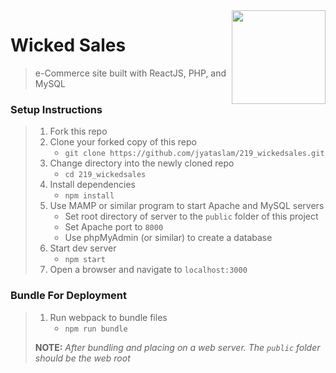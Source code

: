 <img align="right" width="150" src="https://github.com/Learning-Fuze/react-with-server/blob/master/public/dist/php-react.png">

# Wicked Sales

> e-Commerce site built with ReactJS, PHP, and MySQL

### Setup Instructions

> 1. Fork this repo
> 1. Clone your forked copy of this repo
>    - `git clone https://github.com/jyataslam/219_wickedsales.git`
> 1. Change directory into the newly cloned repo
>    - `cd 219_wickedsales`
> 1. Install dependencies 
>    - `npm install`
> 1. Use MAMP or similar program to start Apache and MySQL servers
>    - Set root directory of server to the `public` folder of this project
>    - Set Apache port to `8000`
>    - Use phpMyAdmin (or similar) to create a database
> 1. Start dev server
>    - `npm start`
> 1. Open a browser and navigate to `localhost:3000`

### Bundle For Deployment

> 1. Run webpack to bundle files
>    - `npm run bundle`
> 
> **NOTE:** *After bundling and placing on a web server. The `public` folder should be the web root*
